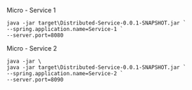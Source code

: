 Micro - Service 1

```
java -jar target\Distributed-Service-0.0.1-SNAPSHOT.jar `
--spring.application.name=Service-1 `
--server.port=8080
```
Micro - Service 2

```
java -jar \
java -jar target\Distributed-Service-0.0.1-SNAPSHOT.jar `
--spring.application.name=Service-2 `
--server.port=8090
```